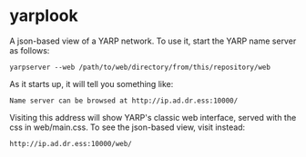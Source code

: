 yarplook
========

A json-based view of a YARP network.  To use it, start the YARP name
server as follows:

    yarpserver --web /path/to/web/directory/from/this/repository/web

As it starts up, it will tell you something like:

    Name server can be browsed at http://ip.ad.dr.ess:10000/

Visiting this address will show YARP's classic web interface,
served with the css in web/main.css.  To see the json-based view,
visit instead:

    http://ip.ad.dr.ess:10000/web/


